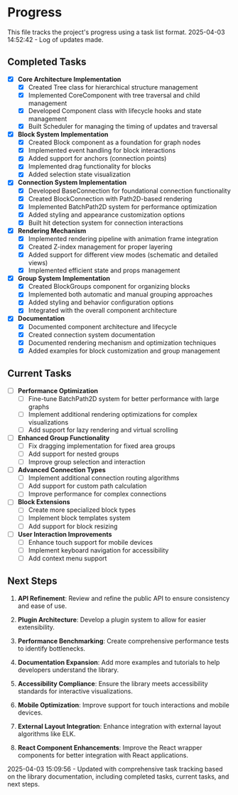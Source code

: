 # Progress

This file tracks the project's progress using a task list format.
2025-04-03 14:52:42 - Log of updates made.

## Completed Tasks

- [x] **Core Architecture Implementation**
  - [x] Created Tree class for hierarchical structure management
  - [x] Implemented CoreComponent with tree traversal and child management
  - [x] Developed Component class with lifecycle hooks and state management
  - [x] Built Scheduler for managing the timing of updates and traversal

- [x] **Block System Implementation**
  - [x] Created Block component as a foundation for graph nodes
  - [x] Implemented event handling for block interactions
  - [x] Added support for anchors (connection points)
  - [x] Implemented drag functionality for blocks
  - [x] Added selection state visualization

- [x] **Connection System Implementation**
  - [x] Developed BaseConnection for foundational connection functionality
  - [x] Created BlockConnection with Path2D-based rendering
  - [x] Implemented BatchPath2D system for performance optimization
  - [x] Added styling and appearance customization options
  - [x] Built hit detection system for connection interactions

- [x] **Rendering Mechanism**
  - [x] Implemented rendering pipeline with animation frame integration
  - [x] Created Z-index management for proper layering
  - [x] Added support for different view modes (schematic and detailed views)
  - [x] Implemented efficient state and props management

- [x] **Group System Implementation**
  - [x] Created BlockGroups component for organizing blocks
  - [x] Implemented both automatic and manual grouping approaches
  - [x] Added styling and behavior configuration options
  - [x] Integrated with the overall component architecture

- [x] **Documentation**
  - [x] Documented component architecture and lifecycle
  - [x] Created connection system documentation
  - [x] Documented rendering mechanism and optimization techniques
  - [x] Added examples for block customization and group management

## Current Tasks

- [ ] **Performance Optimization**
  - [ ] Fine-tune BatchPath2D system for better performance with large graphs
  - [ ] Implement additional rendering optimizations for complex visualizations
  - [ ] Add support for lazy rendering and virtual scrolling

- [ ] **Enhanced Group Functionality**
  - [ ] Fix dragging implementation for fixed area groups
  - [ ] Add support for nested groups
  - [ ] Improve group selection and interaction

- [ ] **Advanced Connection Types**
  - [ ] Implement additional connection routing algorithms
  - [ ] Add support for custom path calculation
  - [ ] Improve performance for complex connections

- [ ] **Block Extensions**
  - [ ] Create more specialized block types
  - [ ] Implement block templates system
  - [ ] Add support for block resizing

- [ ] **User Interaction Improvements**
  - [ ] Enhance touch support for mobile devices
  - [ ] Implement keyboard navigation for accessibility
  - [ ] Add context menu support

## Next Steps

1. **API Refinement**: Review and refine the public API to ensure consistency and ease of use.

2. **Plugin Architecture**: Develop a plugin system to allow for easier extensibility.

3. **Performance Benchmarking**: Create comprehensive performance tests to identify bottlenecks.

4. **Documentation Expansion**: Add more examples and tutorials to help developers understand the library.

5. **Accessibility Compliance**: Ensure the library meets accessibility standards for interactive visualizations.

6. **Mobile Optimization**: Improve support for touch interactions and mobile devices.

7. **External Layout Integration**: Enhance integration with external layout algorithms like ELK.

8. **React Component Enhancements**: Improve the React wrapper components for better integration with React applications.

2025-04-03 15:09:56 - Updated with comprehensive task tracking based on the library documentation, including completed tasks, current tasks, and next steps.